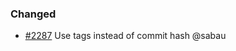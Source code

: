 ### Changed

- [\#2287](https://github.com/cosmos/voyager/pull/2287) Use tags instead of commit hash @sabau

